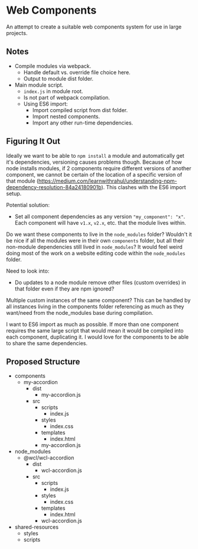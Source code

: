 # Web Components
An attempt to create a suitable web components system for use in large projects.

## Notes
* Compile modules via webpack.
	- Handle default vs. override file choice here.
	- Output to module dist folder.
* Main module script.
	- `index.js` in module root.
	- Is not part of webpack compilation.
	- Using ES6 import:
		- Import compiled script from dist folder.
		- Import nested components.
		- Import any other run-time dependencies.

## Figuring It Out
Ideally we want to be able to `npm install` a module and automatically get it's dependencies, versioning causes problems though. Because of how node installs modules, if 2 components require different versions of another component, we cannot be certain of the location of a specific version of that module (https://medium.com/learnwithrahul/understanding-npm-dependency-resolution-84a24180901b). This clashes with the ES6 import setup.

Potential solution:
* Set all component dependencies as any version `"my_component": "x"`. Each component will have `v1.x`, `v2.x`, etc. that the module lives within.  

Do we want these components to live in the `node_modules` folder? Wouldn't it be nice if all the modules were in their own `components` folder, but all their non-module dependencies still lived in `node_modules`? It would feel weird doing most of the work on a website editing code within the `node_modules` folder.

Need to look into:
* Do updates to a node module remove other files (custom overrides) in that folder even if they are npm ignored?

Multiple custom instances of the same component? This can be handled by all instances living in the components folder referencing as much as they want/need from the node_modules base during compilation.

I want to ES6 import as much as possible. If more than one component requires the same large script that would mean it would be compiled into each component, duplicating it. I would love for the components to be able to share the same dependencies.


## Proposed Structure
* components
	- my-accordion
		- dist
			- my-accordion.js
		- src
			- scripts
				- index.js
			- styles
				- index.css
			- templates
				- index.html
			- my-accordion.js
* node_modules
	- @wcl/wcl-accordion
		- dist
			- wcl-accordion.js
		- src
			- scripts
				- index.js
			- styles
				- index.css
			- templates
				- index.html
			- wcl-accordion.js
* shared-resources
	- styles
	- scripts
